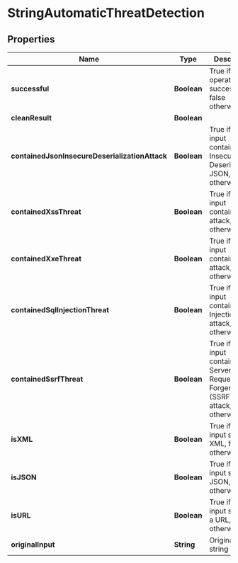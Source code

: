 
# StringAutomaticThreatDetection

## Properties
Name | Type | Description | Notes
------------ | ------------- | ------------- | -------------
**successful** | **Boolean** | True if the operation was successful, false otherwise |  [optional]
**cleanResult** | **Boolean** |  |  [optional]
**containedJsonInsecureDeserializationAttack** | **Boolean** | True if the input contained Insecure Deserialization JSON, false otherwise |  [optional]
**containedXssThreat** | **Boolean** | True if the input contained XSS attack, false otherwise |  [optional]
**containedXxeThreat** | **Boolean** | True if the input contained XXE attack, false otherwise |  [optional]
**containedSqlInjectionThreat** | **Boolean** | True if the input contained SQL Injection attack, false otherwise |  [optional]
**containedSsrfThreat** | **Boolean** | True if the input contained an Server-Side Request Forgery (SSRF) URL attack, false otherwise |  [optional]
**isXML** | **Boolean** | True if the input string is XML, false otherwise |  [optional]
**isJSON** | **Boolean** | True if the input string is JSON, false otherwise |  [optional]
**isURL** | **Boolean** | True if the input string is a URL, false otherwise |  [optional]
**originalInput** | **String** | Original input string |  [optional]



